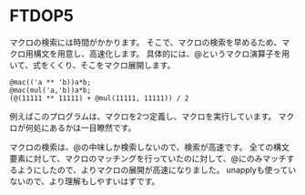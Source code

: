 # FTDOP5

マクロの検索には時間がかかります。
そこで、マクロの検索を早めるため、マクロ用構文を用意し、高速化します。
具体的には、@というマクロ演算子を用いて、式をくくり、そこをマクロ展開します。

	@mac(('a ** 'b))a*b;
	@mac(mul('a,'b))a*b;
	(@(11111 ** 11111) + @mul(11111, 11111)) / 2

例えばこのプログラムは、マクロを2つ定義し、マクロを実行しています。
マクロが何処にあるかは一目瞭然です。

マクロの検索は、@の中味しか検索しないので、検索が高速です。
全ての構文要素に対して、マクロのマッチングを行っていたのに対して、@にのみマッチするようにしたので、よりマクロの展開が高速になりました。
unapplyも使っていないので、より理解もしやすいはずです。

